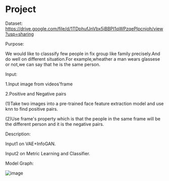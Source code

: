 # Project
Dataset:
https://drive.google.com/file/d/1TDphufJnVbx5jBBPI1qWPzqePlpcnjoh/view?usp=sharing

Purpose:
  
  We would like to classsify few people in fix group like family precisely.And do well on different situation.For example,wheather a man wears glassese or not,we can say that he is the same person.

Input:

1.Input image from videos'frame

2.Positive and Negative pairs

 (1)Take two images into a pre-trained face feature extraction model and use knn to find positive pairs.
 
 (2)Use frame's property which is that the people in the same frame will be the different person and it is the negative pairs.


Description:

Input1 on VAE+InfoGAN.

Input2 on Metric Learning and Classifier.

Model Graph:

![image]( https://github.com/tommy89231671/Project/blob/Add-classifier/Model%20for%20project.jpg)

 
 
